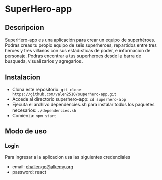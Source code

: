 # SuperHero-app


## Descripcion

SuperHero-app es una aplicación para crear un equipo de superhéroes. Podras creas tu propio equipo de seis superheroes, repartidos entre tres heroes y tres villanos con sus estadisticas de poder, e informacion de personaje. Podras encontrar a tus superheroes desde la barra de busqueda, visualizarlos y agregarlos.


## Instalacion
* Clona este repositorio: `git clone https://github.com/valen2510/superhero-app.git`
* Accede al directorio superhero-app: `cd superhero-app`
* Ejecuta el archivo dependencies.sh para instalar todos los paquetes necesarios: `./dependencies.sh`
* Comienza: `npm start`


## Modo de uso

### Login
Para ingresar a la aplicacion usa las siguientes credenciales

* email: challenge@alkemy.org
* password: react
